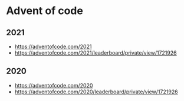 # Advent of code

## 2021
- https://adventofcode.com/2021
- https://adventofcode.com/2021/leaderboard/private/view/1721926

## 2020
- https://adventofcode.com/2020
- https://adventofcode.com/2020/leaderboard/private/view/1721926